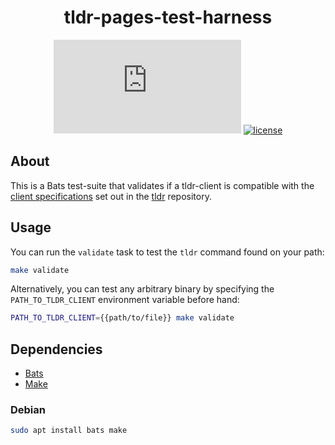 <div align="center">
  <h1>tldr-pages-test-harness</h1>

[![Matrix chat][matrix-image]][matrix-url]
[![license][license-image]][license-url]

[matrix-url]: https://matrix.to/#/#tldr-pages:matrix.org
[matrix-image]: https://img.shields.io/matrix/tldr-pages:matrix.org?label=Chat+on+Matrix
[license-url]: https://github.com/tldr-pages/tldr-translation-pairs-gen/blob/main/LICENSE
[license-image]: https://img.shields.io/badge/license-MIT-blue.svg?label=License
</div>

## About

This is a Bats test-suite that validates if a tldr-client is compatible with the [client specifications](https://github.com/tldr-pages/tldr/blob/main/CLIENT-SPECIFICATION.md) set out in the [tldr](https://github.com/tldr-pages/tldr) repository.

## Usage

You can run the `validate` task to test the `tldr` command found on your path:

```sh
make validate
```

Alternatively, you can test any arbitrary binary by specifying the `PATH_TO_TLDR_CLIENT` environment variable before hand:

```sh
PATH_TO_TLDR_CLIENT={{path/to/file}} make validate
```

## Dependencies

* [Bats](https://github.com/bats-core/bats-core)
* [Make](https://www.gnu.org/software/make/)

### Debian

```sh
sudo apt install bats make
```
